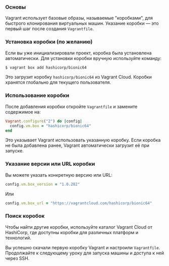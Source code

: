 
### Основы
Vagrant использует базовые образы, называемые "коробками", для быстрого клонирования виртуальных машин. Указание коробки — это первый шаг после создания `Vagrantfile`.

### Установка коробки (по желанию)
Если вы уже инициализировали проект, коробка была установлена автоматически. Для установки коробки вручную используйте команду:

```bash
$ vagrant box add hashicorp/bionic64
```

Это загрузит коробку `hashicorp/bionic64` из Vagrant Cloud. Коробки хранятся глобально для текущего пользователя.

### Использование коробки
После добавления коробки откройте `Vagrantfile` и замените содержимое на:

```ruby
Vagrant.configure("2") do |config|
  config.vm.box = "hashicorp/bionic64"
end
```

Это указывает Vagrant использовать указанную коробку. Если коробка не была добавлена ранее, Vagrant автоматически загрузит её при запуске.

### Указание версии или URL коробки
Вы можете указать конкретную версию или URL:

```ruby
config.vm.box_version = "1.0.282"
```

Или

```ruby
config.vm.box_url = "https://vagrantcloud.com/hashicorp/bionic64"
```

### Поиск коробок
Чтобы найти другие коробки, используйте каталог Vagrant Cloud от HashiCorp, где доступны коробки для различных платформ и технологий.

Вы успешно скачали первую коробку Vagrant и настроили `Vagrantfile`. Продолжайте к следующему уроку для запуска машины и доступа к ней через SSH.
